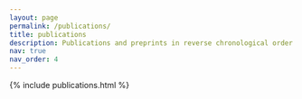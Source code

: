 ```yaml
---
layout: page
permalink: /publications/
title: publications
description: Publications and preprints in reverse chronological order.
nav: true
nav_order: 4
---
```

<!-- _pages/publications.md -->
{% include publications.html %}
